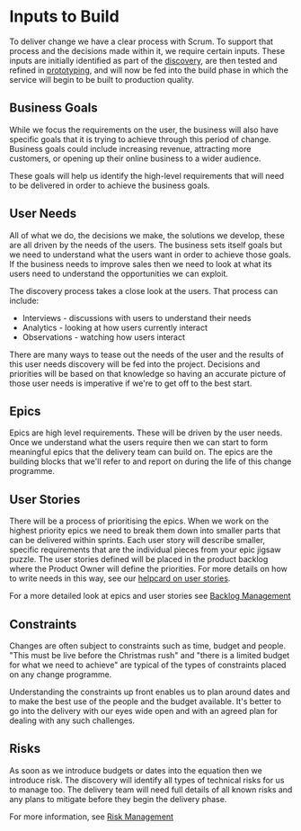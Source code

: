 # Inputs to Build

To deliver change we have a clear process with Scrum. To support that process and the decisions made within it, we require certain inputs. These inputs are initially identified as part of the [discovery](/delivery_recipe/Discovery/README.md), are then tested and refined in [prototyping](//delivery_recipe/Prototyping/README.md), and will now be fed into the build phase in which the service will begin to be built to production quality.

## Business Goals

While we focus the requirements on the user, the business will also have specific goals that it is trying to achieve through this period of change. Business goals could include increasing revenue, attracting more customers, or opening up their online business to a wider audience.

These goals will help us identify the high-level requirements that will need to be delivered in order to achieve the business goals.

## User Needs

All of what we do, the decisions we make, the solutions we develop, these are all driven by the needs of the users. The business sets itself goals but we need to understand what the users want in order to achieve those goals. If the business needs to improve sales then we need to look at what its users need to understand the opportunities we can exploit. 

The discovery process takes a close look at the users. That process can include:
 
 * Interviews - discussions with users to understand their needs
 * Analytics - looking at how users currently interact
 * Observations - watching how users interact

There are many ways to tease out the needs of the user and the results of this user needs discovery will be fed into the project. Decisions and priorities will be based on that knowledge so having an accurate picture of those user needs is imperative if we're to get off to the best start.

## Epics

Epics are high level requirements. These will be driven by the user needs. Once we understand what the users require then we can start to form meaningful epics that the delivery team can build on. The epics are the building blocks that we'll refer to and report on during the life of this change programme.

## User Stories

There will be a process of prioritising the epics. When we work on the highest priority epics we need to break them down into smaller parts that can be delivered within sprints. Each user story will describe smaller, specific requirements that are the individual pieces from your epic jigsaw puzzle. The user stories defined will be placed in the product backlog where the Product Owner will define the priorities. For more details on how to write needs in this way, see our [helpcard on user stories](/delivery_recipe/help-cards/help-card-user-stories.md).

For a more detailed look at epics and user stories see [Backlog Management](/delivery_recipe/backlogs_priorities.md)

## Constraints

Changes are often subject to constraints such as time, budget and people. "This must be live before the Christmas rush" and "there is a limited budget for what we need to achieve" are typical of the types of constraints placed on any change programme.

Understanding the constraints up front enables us to plan around dates and to make the best use of the people and the budget available. It's better to go into the delivery with our eyes wide open and with an agreed plan for dealing with any such challenges.

## Risks

As soon as we introduce budgets or dates into the equation then we introduce risk. The discovery will identify all types of technical risks for us to manage too. The delivery team will need full details of all known risks and any plans to mitigate before they begin the delivery phase.

For more information, see [Risk Management](/delivery_recipe/risk_management.md)

